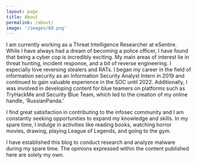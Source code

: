 ```yaml
---
layout: page
title: About
permalink: /about/
image: '/images/60.png'
---
```


I am currently working as a Threat Intelligence Researcher at eSentire. While I have always had a dream of becoming a police officer, I have found that being a cyber cop is incredibly exciting. My main areas of interest lie in threat hunting, incident response, and a bit of reverse engineering. I especially love reversing stealers and RATs. I began my career in the field of information security as an Information Security Analyst Intern in 2019 and continued to gain valuable experience in the SOC until 2022. Additionally, I was involved in developing content for blue teamers on platforms such as TryHackMe and Security Blue Team, which led to the creation of my online handle, 'RussianPanda.'

I find great satisfaction in contributing to the infosec community and I am constantly seeking opportunities to expand my knowledge and skills. In my spare time, I indulge in activities like reading books, watching horror movies, drawing, playing League of Legends, and going to the gym. 

I have established this blog to conduct research and analyze malware during my spare time. The opinions expressed within the content published here are solely my own.